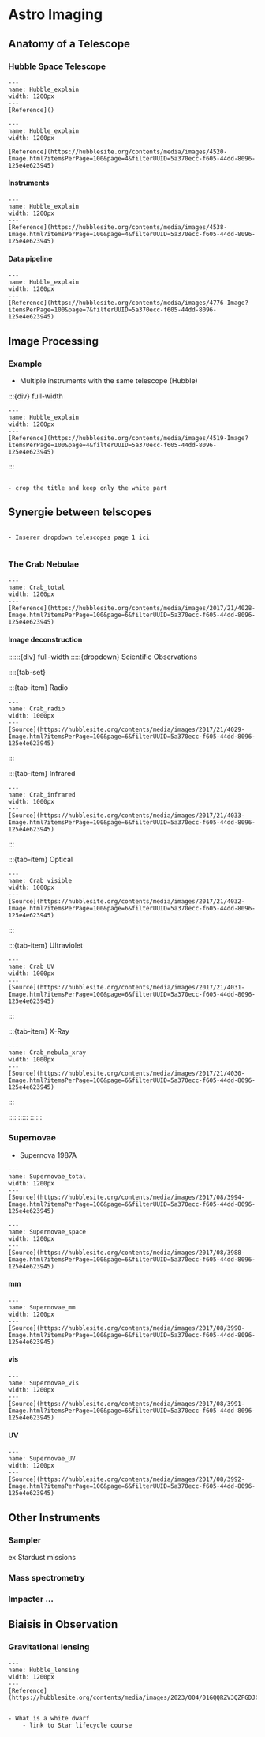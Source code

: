 # Astro Imaging

## Anatomy of a Telescope

### Hubble Space Telescope

```{figure} ../Docs/HST_in_1.png
---
name: Hubble_explain
width: 1200px
---
[Reference]()
```



```{figure} ../Docs/HST_in_2.png
---
name: Hubble_explain
width: 1200px
---
[Reference](https://hubblesite.org/contents/media/images/4520-Image.html?itemsPerPage=100&page=4&filterUUID=5a370ecc-f605-44dd-8096-125e4e623945)
```

#### Instruments

```{figure} ../Docs/Hubble_instruments_1.png
---
name: Hubble_explain
width: 1200px
---
[Reference](https://hubblesite.org/contents/media/images/4538-Image.html?itemsPerPage=100&page=4&filterUUID=5a370ecc-f605-44dd-8096-125e4e623945)
```

#### Data pipeline


```{figure} ../Docs/Hubble_data_pipeline.jpg
---
name: Hubble_explain
width: 1200px
---
[Reference](https://hubblesite.org/contents/media/images/4776-Image?itemsPerPage=100&page=7&filterUUID=5a370ecc-f605-44dd-8096-125e4e623945)
```

## Image Processing

### Example

- Multiple instruments with the same telescope (Hubble)

:::{div} full-width

```{figure} ../Docs/Image_reconstruction_1_crab_nebula.png
---
name: Hubble_explain
width: 1200px
---
[Reference](https://hubblesite.org/contents/media/images/4519-Image?itemsPerPage=100&page=4&filterUUID=5a370ecc-f605-44dd-8096-125e4e623945)
```

:::

```{note}

- crop the title and keep only the white part

```

## Synergie between telscopes

```{note}

- Inserer dropdown telescopes page 1 ici


```

### The Crab Nebulae

```{figure} ../Docs/Crab_nebula_total.png
---
name: Crab_total
width: 1200px
---
[Reference](https://hubblesite.org/contents/media/images/2017/21/4028-Image.html?itemsPerPage=100&page=6&filterUUID=5a370ecc-f605-44dd-8096-125e4e623945)
```

#### Image deconstruction

::::::{div} full-width
:::::{dropdown} Scientific Observations

::::{tab-set}

:::{tab-item} Radio

```{figure} ../Docs/Crab_nebula_radio.png
---
name: Crab_radio
width: 1000px
---
[Source](https://hubblesite.org/contents/media/images/2017/21/4029-Image.html?itemsPerPage=100&page=6&filterUUID=5a370ecc-f605-44dd-8096-125e4e623945)
```

:::

:::{tab-item} Infrared

```{figure} ../Docs/Crab_nebula_infrared.png
---
name: Crab_infrared
width: 1000px
---
[Source](https://hubblesite.org/contents/media/images/2017/21/4033-Image.html?itemsPerPage=100&page=6&filterUUID=5a370ecc-f605-44dd-8096-125e4e623945)
```

:::

:::{tab-item} Optical

```{figure} ../Docs/Crab_nebula_visible.png
---
name: Crab_visible
width: 1000px
---
[Source](https://hubblesite.org/contents/media/images/2017/21/4032-Image.html?itemsPerPage=100&page=6&filterUUID=5a370ecc-f605-44dd-8096-125e4e623945)
```

:::

:::{tab-item} Ultraviolet

```{figure} ../Docs/Crab_nebula_UV.png
---
name: Crab_UV
width: 1000px
---
[Source](https://hubblesite.org/contents/media/images/2017/21/4031-Image.html?itemsPerPage=100&page=6&filterUUID=5a370ecc-f605-44dd-8096-125e4e623945)
```

:::

:::{tab-item} X-Ray

```{figure} ../Docs/Crab_nebula_xray.png
---
name: Crab_nebula_xray
width: 1000px
---
[Source](https://hubblesite.org/contents/media/images/2017/21/4030-Image.html?itemsPerPage=100&page=6&filterUUID=5a370ecc-f605-44dd-8096-125e4e623945)
```

:::



::::
:::::
::::::


### Supernovae

- Supernova 1987A

```{figure} ../Docs/Supernovae_total.png
---
name: Supernovae_total
width: 1200px
---
[Source](https://hubblesite.org/contents/media/images/2017/08/3994-Image.html?itemsPerPage=100&page=6&filterUUID=5a370ecc-f605-44dd-8096-125e4e623945)
```

```{figure} ../Docs/Supernovae_space.png
---
name: Supernovae_space
width: 1200px
---
[Source](https://hubblesite.org/contents/media/images/2017/08/3988-Image.html?itemsPerPage=100&page=6&filterUUID=5a370ecc-f605-44dd-8096-125e4e623945)
```

#### mm

```{figure} ../Docs/Supernovae_mm.png
---
name: Supernovae_mm
width: 1200px
---
[Source](https://hubblesite.org/contents/media/images/2017/08/3990-Image.html?itemsPerPage=100&page=6&filterUUID=5a370ecc-f605-44dd-8096-125e4e623945)
```

#### vis

```{figure} ../Docs/Supernovae_vis.png
---
name: Supernovae_vis
width: 1200px
---
[Source](https://hubblesite.org/contents/media/images/2017/08/3991-Image.html?itemsPerPage=100&page=6&filterUUID=5a370ecc-f605-44dd-8096-125e4e623945)
```

#### UV

```{figure} ../Docs/Supernovae_UV.png
---
name: Supernovae_UV
width: 1200px
---
[Source](https://hubblesite.org/contents/media/images/2017/08/3992-Image.html?itemsPerPage=100&page=6&filterUUID=5a370ecc-f605-44dd-8096-125e4e623945)
```


## Other Instruments

### Sampler 

ex Stardust missions


### Mass spectrometry 



### Impacter ...




## Biaisis in Observation

### Gravitational lensing

```{figure} ../Docs/Lensing_hubble.png
---
name: Hubble_lensing
width: 1200px
---
[Reference](https://hubblesite.org/contents/media/images/2023/004/01GQQRZV3QZPGDJC893DH345KG)
```

```{note}

- What is a white dwarf
    - link to Star lifecycle course


```